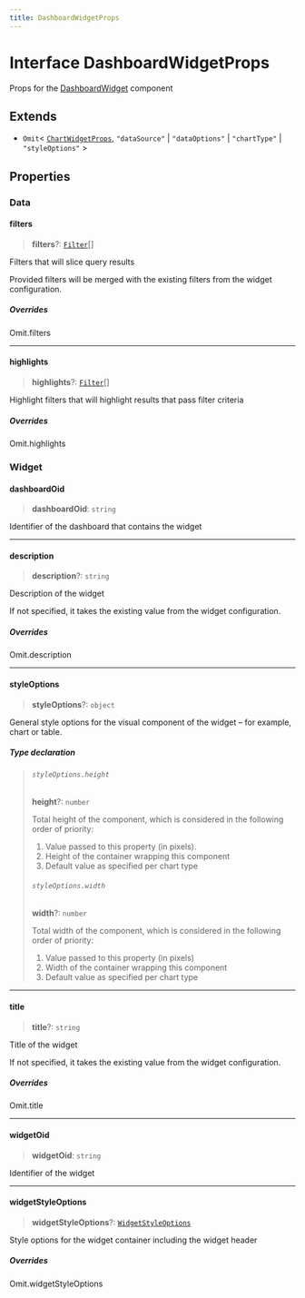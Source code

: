 ```yaml
---
title: DashboardWidgetProps
---
```


# Interface DashboardWidgetProps

Props for the [DashboardWidget](../functions/function.DashboardWidget.md) component

## Extends

- `Omit`\< [`ChartWidgetProps`](interface.ChartWidgetProps.md), `"dataSource"` \| `"dataOptions"` \| `"chartType"` \| `"styleOptions"` \>

## Properties

### Data

#### filters

> **filters**?: [`Filter`](../../sdk-data/interfaces/interface.Filter.md)[]

Filters that will slice query results

Provided filters will be merged with the existing filters from the widget configuration.

##### Overrides

Omit.filters

***

#### highlights

> **highlights**?: [`Filter`](../../sdk-data/interfaces/interface.Filter.md)[]

Highlight filters that will highlight results that pass filter criteria

##### Overrides

Omit.highlights

### Widget

#### dashboardOid

> **dashboardOid**: `string`

Identifier of the dashboard that contains the widget

***

#### description

> **description**?: `string`

Description of the widget

If not specified, it takes the existing value from the widget configuration.

##### Overrides

Omit.description

***

#### styleOptions

> **styleOptions**?: `object`

General style options for the visual component of the widget – for example, chart or table.

##### Type declaration

> ###### `styleOptions.height`
>
> **height**?: `number`
>
> Total height of the component, which is considered in the following order of priority:
>
> 1. Value passed to this property (in pixels).
> 2. Height of the container wrapping this component
> 3. Default value as specified per chart type
>
> ###### `styleOptions.width`
>
> **width**?: `number`
>
> Total width of the component, which is considered in the following order of priority:
>
> 1. Value passed to this property (in pixels)
> 2. Width of the container wrapping this component
> 3. Default value as specified per chart type
>
>

***

#### title

> **title**?: `string`

Title of the widget

If not specified, it takes the existing value from the widget configuration.

##### Overrides

Omit.title

***

#### widgetOid

> **widgetOid**: `string`

Identifier of the widget

***

#### widgetStyleOptions

> **widgetStyleOptions**?: [`WidgetStyleOptions`](interface.WidgetStyleOptions.md)

Style options for the widget container including the widget header

##### Overrides

Omit.widgetStyleOptions
